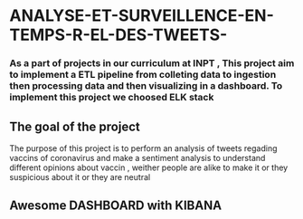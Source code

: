 # ANALYSE-ET-SURVEILLENCE-EN-TEMPS-R-EL-DES-TWEETS-

<H3>As a part of projects in our curriculum at INPT , This project aim to implement a ETL pipeline from colleting data to ingestion then processing data and then visualizing in a dashboard.
To implement this project we choosed ELK stack  </H3>


<h2>The goal of the project </h2>
<p> The purpose of this project is to perform an analysis of tweets regading vaccins of coronavirus and make a sentiment analysis to understand different opinions about vaccin , weither people are alike to make it or they suspicious about it or they are neutral  <p>


<h2>Awesome DASHBOARD with KIBANA </h2>

